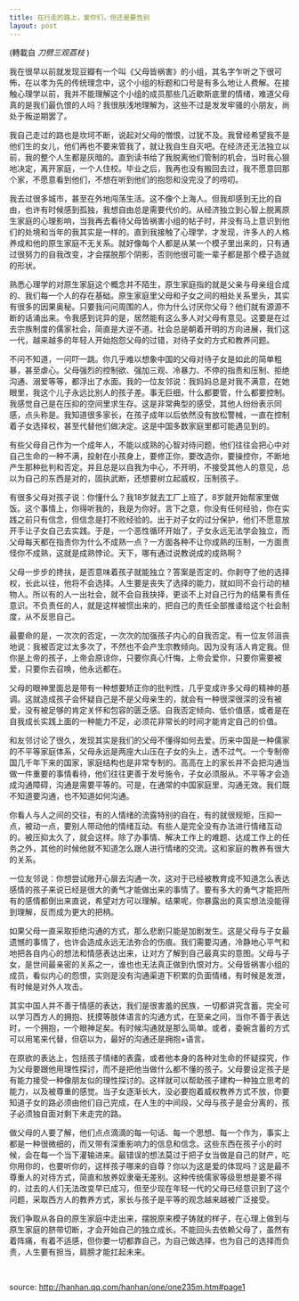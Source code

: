 ```yaml
---
title: 在行走的路上，爱你们，但还是要告别
layout: post
---
```


(轉載自 *刀劈三观荔枝* )

我在很早以前就发现豆瓣有一个叫《父母皆祸害》的小组，其名字乍听之下很可怖，在以孝为先的传统理念中，这个小组的标题和口号是有多么地让人费解。在接触心理学以前，我并不能理解这个小组的成员那些几近歇斯底里的情绪，难道父母真的是我们最仇恨的人吗？我很肤浅地理解为，这些不过是发发牢骚的小朋友，尚处于叛逆期罢了。

我自己走过的路也是坎坷不断，说起对父母的憎恨，过犹不及。我曾经希望我不是他们生的女儿，他们再也不要来管我了，就让我自生自灭吧。在经济还无法独立以前，我的整个人生都是灰暗的。直到读书给了我脱离他们管制的机会，当时我心狠地决定，离开家庭，一个人住校。毕业之后，我再也没有搬回去过，我不愿意回那个家，不愿意看到他们，不想在听到他们的抱怨和没完没了的唠叨。

我去过很多城市，甚至在外地闯荡生活。这不像个上海人。但我却感到无比的自由，也许有时候感到孤独，我想自由总是需要代价的。从经济独立到心智上脱离原生家庭的心理影响，当我再去看待父母皆祸害小组的帖子时，并没有马上意识到他们的处境和当年的我其实是一样的。直到我接触了心理学，才发现，许多人的人格养成和他的原生家庭不无关系。就好像每个人都是从某一个模子里出来的，只有通过很努力的自我改变，才会摆脱那个阴影，否则他很可能一辈子都是那个模子造就的形状。

熟悉心理学的对原生家庭这个概念并不陌生，原生家庭指的就是父亲与母亲组合成的、我们每一个人的存在基础。原生家庭里父母和子女之间的相处关系里头，其实有很多的因果奥秘。只要我问问周围的人，你为什么讨厌你父母？他们就有源源不断的话涌出来。令我感到诧异的是，居然能有这么多人对父母有意见。这要是在过去宗族制度的儒家社会，简直是大逆不道。社会总是朝着开明的方向进展，我们这一代，越来越多的年轻人开始抱怨父母的过错，对待子女的方式和教养问题。

不问不知道，一问吓一跳。你几乎难以想象中国的父母对待子女是如此的简单粗暴，甚至虐心。父母强烈的控制欲、强加三观、冷暴力、不停的指责和压制、拒绝沟通、溺爱等等，都浮出了水面。我的一位友邻说：我妈妈总是对我不满意，在她眼里，我这个儿子永远比别人的孩子差。事无巨细，什么都要管，什么都要控制。我感觉自己是在压抑的空间里求生存。这是非常典型的感受，其他人纷纷表示同感，点头称是。我知道很多家长，在孩子成年以后依然没有放松警械，一直在控制着子女选择权，甚至代替他们做决定。这是中国多数家庭里都可能遇见到的。

有些父母自己作为一个成年人，不能以成熟的心智对待问题，他们往往会把心中对自己生命的一种不满，投射在小孩身上，要修正你，要改造你，要操控你，不断地产生那种批判和否定。并且总是以自我为中心，不开明，不接受其他人的意见，总以为自己的东西是对的，固执武断，还想要树立起威权，压制孩子。

有很多父母对孩子说：你懂什么？我18岁就去工厂上班了，8岁就开始帮家里做饭。这个事情上，你得听我的，我是为你好。言下之意，你没有任何经验，你在实践之前只有信念，但信念是打不败经验的。出于对子女的过分保护，他们不愿意放开手让子女自己去实践。于是，一个恶性循环开始了，子女永远无法学会独立，而父母每天都在指责你为什么不成熟一点？一方面各种不让你成熟的压制，一方面责怪你不成熟，这就是成熟悖论。天下，哪有通过说教说成的成熟啊？

父母一步步的搀扶，是否意味着孩子就能独立？答案是否定的。你剥夺了他的选择权，长此以往，他将不会选择。人生要是丧失了选择的能力，就如同不会行动的植物人。所以有的人一出社会，就不会自我抉择，更谈不上对自己行为的结果有责任意识。不负责任的人，就是这样被惯出来的，把自己的责任全部推诿给这个社会制度，从不反思自己。

最要命的是，一次次的否定，一次次的加强孩子内心的自我否定。有一位友邻沮丧地说：我被否定过太多次了，不然也不会产生宗教倾向。因为没有活人肯定我。但你是上帝的孩子，上帝会原谅你，只要你真心忏悔，上帝会爱你，只要你需要被爱，只要你去召唤，他永远都在。

父母的眼神里面总是带有一种想要矫正你的批判性，几乎变成许多父母的精神的基调。这就造成孩子会怀疑自己是不是父母亲生的，就会有一种很深很深的没有被爱，没有被足够的肯定关怀和包容的匮乏感。自我否定倾向、低价值感，或者是在自我成长实践上面的一种能力不足，必须花非常长的时间才能肯定自己的价值。

和友邻讨论了很久，发现其实是我们的父母不懂得如何去爱。历来中国是一种儒家的不平等家庭体系，父母永远是两座大山压在子女的头上，透不过气。一个专制帝国几千年下来的国家，家庭结构也是非常专制的。高高在上的家长并不会把沟通当做一件重要的事情看待，他们往往更善于发号施令，子女必须服从。不平等才会造成沟通障碍，沟通是需要平等的。可是，在通常的中国家庭里，沟通无效。我们既不知道要沟通，也不知道如何沟通。

你看人与人之间的交往，有的人情绪的流露特别的自在，有的就很规矩，压抑一点，被动一点，要别人带动他的情绪互动。有些人是完全没有办法进行情绪互动的。被压抑太久了，就会这样。除了办事情、解决工作上的难题、达成工作上的任务之外，其他的时候他就不知道怎么跟人进行情绪的交流。这和家庭的教养有很大的关系。

一位友邻说：你想尝试敞开心扉去沟通一次，这对于已经被教育成不知道怎么表达感情的孩子来说已经是很大的勇气才能做出来的事情了。要有多大的勇气才能把所有的感情都倒出来直说，希望对方可以理解。结果呢，你暴露出的真实想法没能得到理解，反而成为更大的把柄。

如果父母一直采取拒绝沟通的方式，那么悲剧只能是加剧发生。这是父母与子女最遗憾的事情了，也许会造成永远无法弥合的伤痕。我们需要沟通，冷静地心平气和地把各自内心的想法和情感表达出来，让对方了解到自己最真实的意图。父母与子女，是世间最亲密的关系之一，谁也也无法真正做到仇恨对方。父母皆祸害小组的成员，看似内心的怨恨，实则是没有沟通渠道下积累的负面情绪，有时候是发泄，有时候是对外人攻击。

其实中国人并不善于情感的表达，我们是很害羞的民族，一切都讲究含蓄。完全可以学习西方人的拥抱、抚摸等肢体语言的沟通方式，在至亲之间，当你不善于表达时，一个拥抱，一个眼神足矣。有时候沟通就是那么简单。或者，委婉含蓄的方式可以用笔来代替，但窃以为，最好的沟通还是拥抱+语言。

在原欲的表达上，包括孩子情绪的表露，或者他本身的各种对生命的怀疑探究，作为父母要跟他用理性探讨，而不是把他当做什么都不懂的孩子。父母要设定孩子是有能力接受一种像朋友似的理性探讨的。这样就可以帮助孩子建构一种独立思考的能力，以及被尊重的感觉。当子女逐渐长大，没必要抱着威权教养方式不放，你要知道子女的路必须由他们自己完成，在人生的中间段，父母与孩子是会分离的，孩子必须独自面对剩下未走完的路。

做父母的人要了解，他们点点滴滴的每一句话、每一个思想、每一个作为，事实上都是一种很微细的，而又带有深重影响力的信息和信念。这些东西在孩子小的时候，会在每一个当下灌输进来。最错误的想法莫过于把子女当做是自己的财产，吃你用你的，也要听你的，这样孩子哪来的自尊？你以为这是爱的体现吗？这是最不尊重人的对待方式，简直和放养奴隶毫无差别。这种传统儒家等级思想是要不得的，过去的人们无法改变早已成习，但至少现在年轻一代的父母已经意识到了这个问题，采取西方人的教养方式，家长与孩子是平等的观念越来越被广泛接受。

我们争取从各自的原生家庭中走出来，摆脱原来模子铸就的样子，在心理上做到与原生家庭的脐带切断，才会开始自己的独立成长。不能回头去依赖父母了，虽然有着阵痛，有着不适感，但你要一切都靠自己，为自己做选择，也为自己的选择而负责，人生要有担当，肩膀才能扛起未来。

<br />

source: <a href="http://hanhan.qq.com/hanhan/one/one235m.htm#page1">http://hanhan.qq.com/hanhan/one/one235m.htm#page1</a>